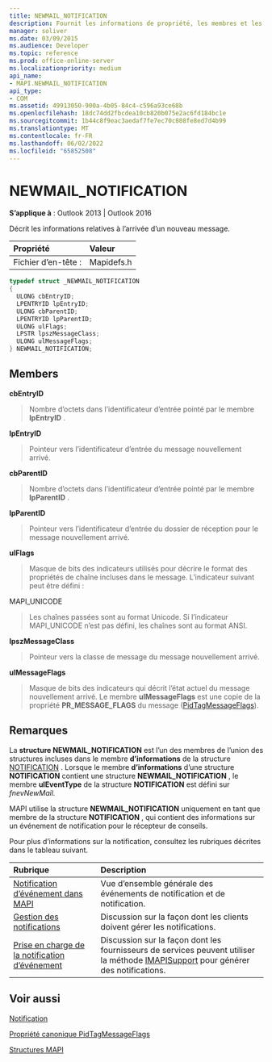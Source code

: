 ```yaml
---
title: NEWMAIL_NOTIFICATION
description: Fournit les informations de propriété, les membres et les remarques pour NEWMAIL_NOTIFICATION, qui décrit les informations relatives à l’arrivée d’un nouveau message.
manager: soliver
ms.date: 03/09/2015
ms.audience: Developer
ms.topic: reference
ms.prod: office-online-server
ms.localizationpriority: medium
api_name:
- MAPI.NEWMAIL_NOTIFICATION
api_type:
- COM
ms.assetid: 49913050-900a-4b05-84c4-c596a93ce68b
ms.openlocfilehash: 18dc74dd2fbcdea10cb820b075e2ac6fd184bc1e
ms.sourcegitcommit: 1b44c8f9eac3aedaf7fe7ec70c808fe8ed7d4b99
ms.translationtype: MT
ms.contentlocale: fr-FR
ms.lasthandoff: 06/02/2022
ms.locfileid: "65852508"
---
```

# <a name="newmail_notification"></a>NEWMAIL_NOTIFICATION

  
  
**S’applique à** : Outlook 2013 | Outlook 2016 
  
Décrit les informations relatives à l’arrivée d’un nouveau message. 
  
|Propriété |Valeur |
|:-----|:-----|
|Fichier d’en-tête :  <br/> |Mapidefs.h  <br/> |
   
```cpp
typedef struct _NEWMAIL_NOTIFICATION
{
  ULONG cbEntryID;
  LPENTRYID lpEntryID;
  ULONG cbParentID;
  LPENTRYID lpParentID;
  ULONG ulFlags;
  LPSTR lpszMessageClass;
  ULONG ulMessageFlags;
} NEWMAIL_NOTIFICATION;

```

## <a name="members"></a>Members

 **cbEntryID**
  
> Nombre d’octets dans l’identificateur d’entrée pointé par le membre **lpEntryID** . 
    
 **lpEntryID**
  
> Pointeur vers l’identificateur d’entrée du message nouvellement arrivé.
    
 **cbParentID**
  
> Nombre d’octets dans l’identificateur d’entrée pointé par le membre **lpParentID** . 
    
 **lpParentID**
  
> Pointeur vers l’identificateur d’entrée du dossier de réception pour le message nouvellement arrivé.
    
 **ulFlags**
  
> Masque de bits des indicateurs utilisés pour décrire le format des propriétés de chaîne incluses dans le message. L’indicateur suivant peut être défini :
    
MAPI_UNICODE 
  
> Les chaînes passées sont au format Unicode. Si l’indicateur MAPI_UNICODE n’est pas défini, les chaînes sont au format ANSI.
    
 **lpszMessageClass**
  
> Pointeur vers la classe de message du message nouvellement arrivé. 
    
 **ulMessageFlags**
  
> Masque de bits des indicateurs qui décrit l’état actuel du message nouvellement arrivé. Le membre **ulMessageFlags** est une copie de la propriété **PR_MESSAGE_FLAGS** du message ([PidTagMessageFlags](pidtagmessageflags-canonical-property.md)).
    
## <a name="remarks"></a>Remarques

La **structure NEWMAIL_NOTIFICATION** est l’un des membres de l’union des structures incluses dans le membre **d’informations** de la structure [NOTIFICATION](notification.md) . Lorsque le membre **d’informations** d’une structure **NOTIFICATION** contient une structure **NEWMAIL_NOTIFICATION** , le membre **ulEventType** de la structure **NOTIFICATION** est défini sur  _fnevNewMail._
  
MAPI utilise la structure **NEWMAIL_NOTIFICATION** uniquement en tant que membre de la structure **NOTIFICATION** , qui contient des informations sur un événement de notification pour le récepteur de conseils. 
  
Pour plus d’informations sur la notification, consultez les rubriques décrites dans le tableau suivant.
  
|**Rubrique**|**Description**|
|:-----|:-----|
|[Notification d’événement dans MAPI](event-notification-in-mapi.md) <br/> |Vue d’ensemble générale des événements de notification et de notification. |
|[Gestion des notifications](handling-notifications.md) <br/> |Discussion sur la façon dont les clients doivent gérer les notifications. |
|[Prise en charge de la notification d’événement](supporting-event-notification.md) <br/> |Discussion sur la façon dont les fournisseurs de services peuvent utiliser la méthode [IMAPISupport](imapisupportiunknown.md) pour générer des notifications. |
   
## <a name="see-also"></a>Voir aussi



[Notification](notification.md)
  
[Propriété canonique PidTagMessageFlags](pidtagmessageflags-canonical-property.md)


[Structures MAPI](mapi-structures.md)


